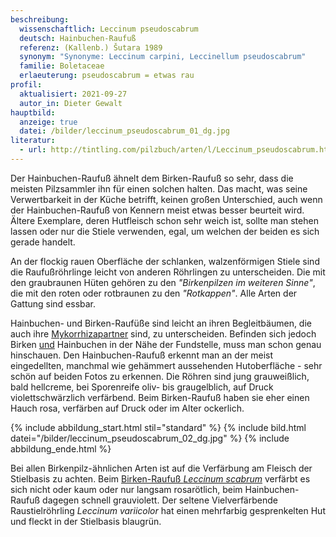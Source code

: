 ```yaml
---
beschreibung:
  wissenschaftlich: Leccinum pseudoscabrum
  deutsch: Hainbuchen-Raufuß
  referenz: (Kallenb.) Šutara 1989
  synonym: "Synonyme: Leccinum carpini, Leccinellum pseudoscabrum"
  familie: Boletaceae
  erlaeuterung: pseudoscabrum = etwas rau
profil:
  aktualisiert: 2021-09-27
  autor_in: Dieter Gewalt
hauptbild:
  anzeige: true
  datei: /bilder/leccinum_pseudoscabrum_01_dg.jpg
literatur:
  - url: http://tintling.com/pilzbuch/arten/l/Leccinum_pseudoscabrum.html
---
```

Der Hainbuchen-Raufuß ähnelt dem Birken-Raufuß so sehr, dass die meisten Pilzsammler ihn für einen solchen halten. Das macht, was seine Verwertbarkeit in der Küche betrifft, keinen großen Unterschied, auch wenn der Hainbuchen-Raufuß von Kennern meist etwas besser beurteit wird. Ältere Exemplare, deren Hutfleisch schon sehr weich ist, sollte man stehen lassen oder nur die Stiele verwenden, egal, um welchen der beiden es sich gerade handelt.

An der flockig rauen Oberfläche der schlanken, walzenförmigen Stiele sind die Raufußröhrlinge leicht von anderen Röhrlingen zu unterscheiden. Die mit den graubraunen Hüten gehören zu den *"Birkenpilzen im weiteren Sinne"*, die mit den roten oder rotbraunen zu den *"Rotkappen"*. Alle Arten der Gattung sind essbar.

Hainbuchen- und Birken-Raufüße sind leicht an ihren Begleitbäumen, die auch ihre [Mykorrhizapartner](Mykorrhiza "Glossar") sind, zu unterscheiden. Befinden sich jedoch Birken <ins>und</ins> Hainbuchen in der Nähe der Fundstelle, muss man schon genau hinschauen. Den Hainbuchen-Raufuß erkennt man an der meist eingedellten, manchmal wie gehämmert aussehenden Hutoberfläche - sehr schön auf beiden Fotos zu erkennen. Die Röhren sind jung grauweißlich, bald hellcreme, bei Sporenreife oliv- bis graugelblich, auf Druck violettschwärzlich verfärbend. Beim Birken-Raufuß haben sie eher einen Hauch rosa, verfärben auf Druck oder im Alter ockerlich.

{% include abbildung_start.html stil="standard" %}
{% include bild.html datei="/bilder/leccinum_pseudoscabrum_02_dg.jpg" %}
{% include abbildung_ende.html %}

Bei allen Birkenpilz-ähnlichen Arten ist auf die Verfärbung am Fleisch der Stielbasis zu achten. Beim [Birken-Raufuß *Leccinum scabrum*](/pilze/leccinum-scabrum-birken-raufuß-birkenpilz) verfärbt es sich nicht oder kaum oder nur langsam rosarötlich, beim Hainbuchen-Raufuß dagegen schnell grauviolett. Der seltene Vielverfärbende Raustielröhrling *Leccinum variicolor* hat einen mehrfarbig gesprenkelten Hut und fleckt in der Stielbasis blaugrün.